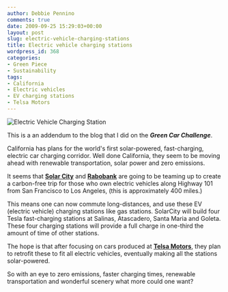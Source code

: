 ```yaml
---
author: Debbie Pennino
comments: true
date: 2009-09-25 15:29:03+00:00
layout: post
slug: electric-vehicle-charging-stations
title: Electric vehicle charging stations
wordpress_id: 368
categories:
- Green Piece
- Sustainability
tags:
- California
- Electric vehicles
- EV charging stations
- Telsa Motors
---
```


![Electric Vehicle Charging Station](http://keetsa.com/blog/wp-content/uploads/2009/06/electric-vehicle-charging-station-241x300.jpg)

This is a an addendum to the blog that I did on the _**Green Car Challenge**_.

California has plans for the world's first solar-powered, fast-charging, electric car charging corridor. Well done California, they seem to be moving ahead with renewable transportation, solar power and zero emissions.

It seems that [**Solar City**](http://www.solarcity.com/) and [**Rabobank**](https://www.rabobankamerica.com/index.jsp) are going to be teaming up to create a carbon-free trip for those who own electric vehicles along Highway 101 from San Francisco to Los Angeles, (this is approximately 400 miles.)

This means one can now commute long-distances, and use these EV (electric vehicle) charging stations like gas stations. SolarCity will build four Tesla fast-charging stations at Salinas, Atascadero, Santa Maria and Goleta. These four charging stations will provide a full charge in one-third the amount of time of other stations.

The hope is that after focusing on cars produced at [**Telsa Motors**](http://www.teslamotors.com/), they plan to retrofit these to fit all electric vehicles, eventually making all the stations solar-powered.

So with an eye to zero emissions, faster charging times, renewable transportation and wonderful scenery what more could one want?
